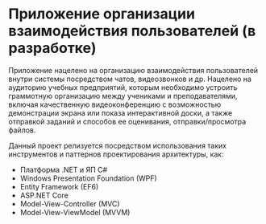 # Приложение организации взаимодействия пользователей (в разработке)

Приложение нацелено на организацию взаимодействия пользователей внутри системы посредством чатов, видеозвонков и др. Нацелено на аудиторию учебных предприятий, которым необходимо устроить граммотную организацию между учениками и преподавателями, включая качественную видеоконференцию с возможностью демонстрации экрана или показа интерактивной доски, а также отправкой заданий и способов ее оценивания, отправки/просмотра файлов.

Данный проект релизуется посредством использования таких инструментов и паттернов проектирования архитектуры, как:
 - Платформа .NET и ЯП C#
 - Windows Presentation Foundation (WPF)
 - Entity Framework (EF6)
 - ASP.NET Core
 - Model-View-Controller (MVC)
 - Model-View-ViewModel (MVVM)



 
